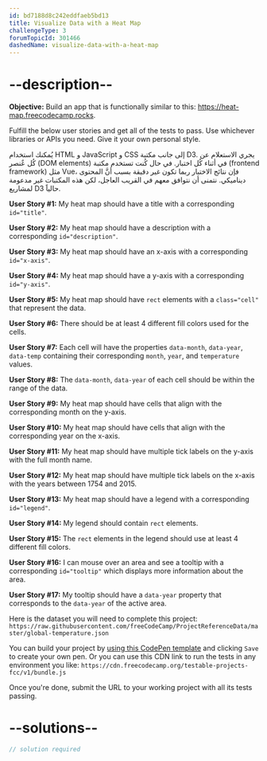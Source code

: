 ```yaml
---
id: bd7188d8c242eddfaeb5bd13
title: Visualize Data with a Heat Map
challengeType: 3
forumTopicId: 301466
dashedName: visualize-data-with-a-heat-map
---
```


# --description--

**Objective:** Build an app that is functionally similar to this: <a href="https://heat-map.freecodecamp.rocks" target="_blank" rel="noopener noreferrer nofollow">https://heat-map.freecodecamp.rocks</a>.

Fulfill the below user stories and get all of the tests to pass. Use whichever libraries or APIs you need. Give it your own personal style.

يُمكنك استخدام HTML و JavaScript و CSS إلى جانب مكتبة D3. يجري الاستعلام عن كُل عٌنصر (DOM elements) في أثناء كُل اختبار. في حال كُنت تستخدم مكتبة (frontend framework) مثل Vue، فإن نتائج الاختبار ربما تكون غير دقيقة بسبب أنَّ المحتوى ديناميكي. نتمنى أن نتوافق معهم في القريب العاجل، لكن هذه المكتبات غير مدعومة لمشاريع D3 حالياََ.

**User Story #1:** My heat map should have a title with a corresponding `id="title"`.

**User Story #2:** My heat map should have a description with a corresponding `id="description"`.

**User Story #3:** My heat map should have an x-axis with a corresponding `id="x-axis"`.

**User Story #4:** My heat map should have a y-axis with a corresponding `id="y-axis"`.

**User Story #5:** My heat map should have `rect` elements with a `class="cell"` that represent the data.

**User Story #6:** There should be at least 4 different fill colors used for the cells.

**User Story #7:** Each cell will have the properties `data-month`, `data-year`, `data-temp` containing their corresponding `month`, `year`, and `temperature` values.

**User Story #8:** The `data-month`, `data-year` of each cell should be within the range of the data.

**User Story #9:** My heat map should have cells that align with the corresponding month on the y-axis.

**User Story #10:** My heat map should have cells that align with the corresponding year on the x-axis.

**User Story #11:** My heat map should have multiple tick labels on the y-axis with the full month name.

**User Story #12:** My heat map should have multiple tick labels on the x-axis with the years between 1754 and 2015.

**User Story #13:** My heat map should have a legend with a corresponding `id="legend"`.

**User Story #14:** My legend should contain `rect` elements.

**User Story #15:** The `rect` elements in the legend should use at least 4 different fill colors.

**User Story #16:** I can mouse over an area and see a tooltip with a corresponding `id="tooltip"` which displays more information about the area.

**User Story #17:** My tooltip should have a `data-year` property that corresponds to the `data-year` of the active area.

Here is the dataset you will need to complete this project: `https://raw.githubusercontent.com/freeCodeCamp/ProjectReferenceData/master/global-temperature.json`

You can build your project by <a href='https://codepen.io/pen?template=MJjpwO' target="_blank" rel="noopener noreferrer nofollow">using this CodePen template</a> and clicking `Save` to create your own pen. Or you can use this CDN link to run the tests in any environment you like: `https://cdn.freecodecamp.org/testable-projects-fcc/v1/bundle.js`

Once you're done, submit the URL to your working project with all its tests passing.

# --solutions--

```js
// solution required
```

